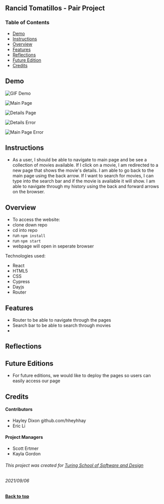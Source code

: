 ## Rancid Tomatillos - Pair Project

### Table of Contents
- [Demo](#demo)
- [Instructions](#instructions)
- [Overview](#overview)
- [Features](#features)
- [Reflections](#project-reflection)
- [Future Edition](#future-edition)
- [Credits](#credits)

## Demo

![GIF Demo](https://user-images.githubusercontent.com/75854628/132268966-6b9f5786-0f18-411b-baf4-b4824b2426b0.gif)

![Main Page](https://user-images.githubusercontent.com/75854628/132268650-0e188b74-4f9d-4952-8562-df612cb77d20.png)

![Details Page](https://user-images.githubusercontent.com/75854628/132268679-17972e5d-eeda-4f4a-bc7b-4c22431d4a8d.png)

![Details Error](https://user-images.githubusercontent.com/75854628/132268708-8f74870e-ac1d-4b64-ba21-c0c0208e3165.png)

![Main Page Error](https://user-images.githubusercontent.com/75854628/132268734-b4bccdb2-4ab6-4836-869e-d822525452ee.png)

## Instructions

- As a user, I should be able to navigate to main page and be see a collection of movies available. If I click on a movie, I am redirected to a new page that shows the movie's details. I am able to go back to the main page using the back arrow. If I want to search for movies, I can type into the search bar and if the movie is available it will show. I am able to navigate through my history using the back and forward arrows on the browser. 

## Overview
- To access the website: 
- clone down repo 
- cd into repo
- run ``` npm install ```
- run ``npm start``
- webpage will open in seperate browser

Technologies used: 
 - React
 - HTML5
 - CSS
 - Cypress 
 - Dayjs
 - Router

## Features
- Router to be able to navigate through the pages
- Search bar to be able to search through movies 
- 

## Reflections
  

## Future Editions
- For future editions, we would like to deploy the pages so users can easily access our page

## Credits

#### Contributors

- Hayley Dixon github.com/hheyhhay
- Eric Li

#### Project Managers

- Scott Ertmer
- Kayla Gordon

###### This project was created for [Turing School of Software and Design](https://turing.io/)
###### 2021/09/06
**[Back to top](#table-of-contents)**
